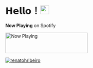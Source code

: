# 𝗛𝗲𝗹𝗹𝗼！<img src="https://user-images.githubusercontent.com/5679180/79618120-0daffb80-80be-11ea-819e-d2b0fa904d07.gif" width="27px"> 

**Now Playing** on Spotify

<a href="https://nprenatoh.vercel.app/now-playing?open">
    <img src="https://nprenatoh.vercel.app/now-playing" width="256" height="64" alt="Now Playing">
</a>


<a href="https://github.com/RenatohRibeiro"><img src="https://github-readme-stats.vercel.app/api?username=renatohribeiro&show_icons=true" alt="renatohribeiro"></a>
